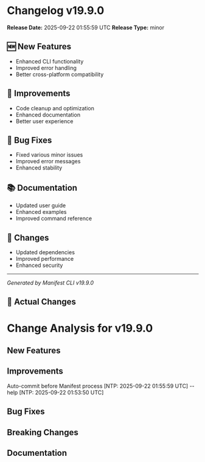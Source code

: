 # Changelog v19.9.0

**Release Date:** 2025-09-22 01:55:59 UTC
**Release Type:** minor

## 🆕 New Features

- Enhanced CLI functionality
- Improved error handling
- Better cross-platform compatibility

## 🔧 Improvements

- Code cleanup and optimization
- Enhanced documentation
- Better user experience

## 🐛 Bug Fixes

- Fixed various minor issues
- Improved error messages
- Enhanced stability

## 📚 Documentation

- Updated user guide
- Enhanced examples
- Improved command reference

## 🔄 Changes

- Updated dependencies
- Improved performance
- Enhanced security

---
*Generated by Manifest CLI v19.9.0*

## 🔧 Actual Changes

# Change Analysis for v19.9.0

## New Features

## Improvements
Auto-commit before Manifest process [NTP: 2025-09-22 01:55:59 UTC]
--help [NTP: 2025-09-22 01:53:50 UTC]

## Bug Fixes

## Breaking Changes

## Documentation
